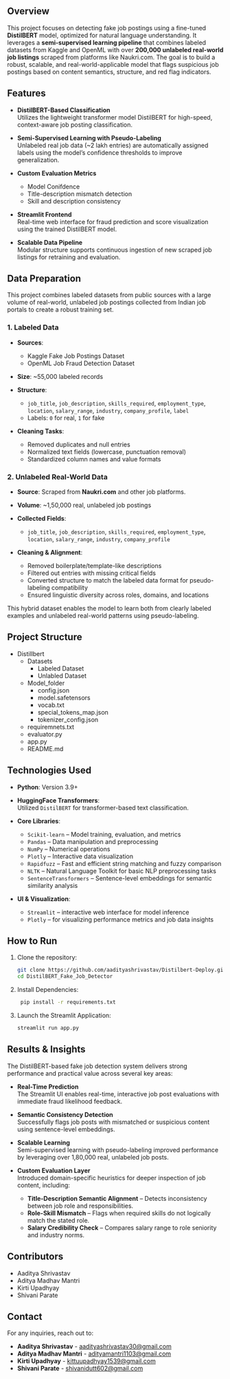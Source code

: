 ## Overview
This project focuses on detecting fake job postings using a fine-tuned **DistilBERT** model, optimized for natural language understanding. It leverages a **semi-supervised learning pipeline** that combines labeled datasets from Kaggle and OpenML with over **200,000 unlabeled real-world job listings** scraped from platforms like Naukri.com. The goal is to build a robust, scalable, and real-world-applicable model that flags suspicious job postings based on content semantics, structure, and red flag indicators.


## Features

- **DistilBERT-Based Classification**  
  Utilizes the lightweight transformer model DistilBERT for high-speed, context-aware job posting classification.

- **Semi-Supervised Learning with Pseudo-Labeling**  
  Unlabeled real job data (~2 lakh entries) are automatically assigned labels using the model’s confidence thresholds to improve generalization.

- **Custom Evaluation Metrics**  
  - Model Conifdence
  - Title-description mismatch detection
  - Skill and description consistency

- **Streamlit Frontend**  
  Real-time web interface for fraud prediction and score visualization using the trained DistilBERT model.

- **Scalable Data Pipeline**  
  Modular structure supports continuous ingestion of new scraped job listings for retraining and evaluation.


## Data Preparation

This project combines labeled datasets from public sources with a large volume of real-world, unlabeled job postings collected from Indian job portals to create a robust training set.

### 1. Labeled Data

- **Sources**:
  - Kaggle Fake Job Postings Dataset  
  - OpenML Job Fraud Detection Dataset

- **Size**: ~55,000 labeled records  
- **Structure**:
  - `job_title`, `job_description`, `skills_required`, `employment_type`, `location`, `salary_range`, `industry`, `company_profile`, `label`  
  - Labels: `0` for real, `1` for fake

- **Cleaning Tasks**:
  - Removed duplicates and null entries  
  - Normalized text fields (lowercase, punctuation removal)  
  - Standardized column names and value formats


### 2. Unlabeled Real-World Data

- **Source**: Scraped from **Naukri.com** and other job platforms.
- **Volume**: ~1,50,000 real, unlabeled job postings

- **Collected Fields**:
  - `job_title`, `job_description`, `skills_required`, `employment_type`, `location`, `salary_range`, `industry`, `company_profile`

- **Cleaning & Alignment**:
  - Removed boilerplate/template-like descriptions  
  - Filtered out entries with missing critical fields  
  - Converted structure to match the labeled data format for pseudo-labeling compatibility  
  - Ensured linguistic diversity across roles, domains, and locations

This hybrid dataset enables the model to learn both from clearly labeled examples and unlabeled real-world patterns using pseudo-labeling.


## Project Structure
- Distillbert
   - Datasets
        - Labeled Dataset
        - Unlabled Dataset
   - Model_folder
        - config.json
        - model.safetensors
        - vocab.txt
        - special_tokens_map.json
        - tokenizer_config.json
   - requiremnets.txt
   - evaluator.py
   - app.py
   - README.md
 

## Technologies Used

- **Python**: Version 3.9+

- **HuggingFace Transformers**:  
  Utilized `DistilBERT` for transformer-based text classification.

- **Core Libraries**:  
  - `Scikit-learn` – Model training, evaluation, and metrics  
  - `Pandas` – Data manipulation and preprocessing  
  - `NumPy` – Numerical operations  
  - `Plotly` – Interactive data visualization  
  - `Rapidfuzz` – Fast and efficient string matching and fuzzy comparison  
  - `NLTK` – Natural Language Toolkit for basic NLP preprocessing tasks  
  - `SentenceTransformers` – Sentence-level embeddings for semantic similarity analysis

- **UI & Visualization**:  
  - `Streamlit` – interactive web interface for model inference  
  - `Plotly` – for visualizing performance metrics and job data insights


## How to Run

1. Clone the repository:
   ```sh
   git clone https://github.com/aadityashrivastav/Distilbert-Deploy.git
   cd DistilBERT_Fake_Job_Detector

2. Install Dependencies:
   ```sh
    pip install -r requirements.txt

3. Launch the Streamlit Application:
   ```sh
   streamlit run app.py


## Results & Insights

The DistilBERT-based fake job detection system delivers strong performance and practical value across several key areas:

- **Real-Time Prediction**  
  The Streamlit UI enables real-time, interactive job post evaluations with immediate fraud likelihood feedback.

- **Semantic Consistency Detection**  
  Successfully flags job posts with mismatched or suspicious content using sentence-level embeddings.

- **Scalable Learning**  
  Semi-supervised learning with pseudo-labeling improved performance by leveraging over 1,80,000 real, unlabeled job posts.

- **Custom Evaluation Layer**  
  Introduced domain-specific heuristics for deeper inspection of job content, including:
  - **Title-Description Semantic Alignment** – Detects inconsistency between job role and responsibilities.  
  - **Role-Skill Mismatch** – Flags when required skills do not logically match the stated role.  
  - **Salary Credibility Check** – Compares salary range to role seniority and industry norms.


## Contributors

- Aaditya Shrivastav
- Aditya Madhav Mantri
- Kirti Upadhyay
- Shivani Parate
  

## Contact

For any inquiries, reach out to:
- **Aaditya Shrivastav** - aadityashrivastav30@gmail.com
- **Aditya Madhav Mantri** - adityamantri1103@gmail.com
- **Kirti Upadhyay** - kittuupadhyay1539@gmail.com
- **Shivani Parate** - shivanidutt602@gmail.com
